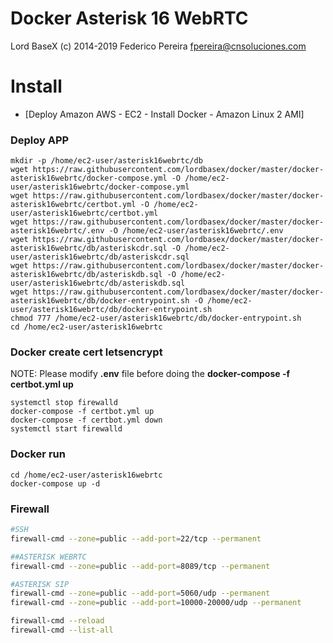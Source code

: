 # Docker Asterisk 16 WebRTC

Lord BaseX (c) 2014-2019
 Federico Pereira <fpereira@cnsoluciones.com>

# Install

* [Deploy Amazon AWS - EC2 - Install Docker - Amazon Linux 2 AMI]


### Deploy APP 
```
mkdir -p /home/ec2-user/asterisk16webrtc/db
wget https://raw.githubusercontent.com/lordbasex/docker/master/docker-asterisk16webrtc/docker-compose.yml -O /home/ec2-user/asterisk16webrtc/docker-compose.yml
wget https://raw.githubusercontent.com/lordbasex/docker/master/docker-asterisk16webrtc/certbot.yml -O /home/ec2-user/asterisk16webrtc/certbot.yml
wget https://raw.githubusercontent.com/lordbasex/docker/master/docker-asterisk16webrtc/.env -O /home/ec2-user/asterisk16webrtc/.env
wget https://raw.githubusercontent.com/lordbasex/docker/master/docker-asterisk16webrtc/db/asteriskcdr.sql -O /home/ec2-user/asterisk16webrtc/db/asteriskcdr.sql
wget https://raw.githubusercontent.com/lordbasex/docker/master/docker-asterisk16webrtc/db/asteriskdb.sql -O /home/ec2-user/asterisk16webrtc/db/asteriskdb.sql
wget https://raw.githubusercontent.com/lordbasex/docker/master/docker-asterisk16webrtc/db/docker-entrypoint.sh -O /home/ec2-user/asterisk16webrtc/db/docker-entrypoint.sh
chmod 777 /home/ec2-user/asterisk16webrtc/db/docker-entrypoint.sh
cd /home/ec2-user/asterisk16webrtc
```

### Docker create cert letsencrypt
NOTE: Please modify **.env** file before doing the **docker-compose -f certbot.yml up**
```
systemctl stop firewalld
docker-compose -f certbot.yml up
docker-compose -f certbot.yml down
systemctl start firewalld
```

### Docker run
```
cd /home/ec2-user/asterisk16webrtc
docker-compose up -d
```

### Firewall
```bash
#SSH
firewall-cmd --zone=public --add-port=22/tcp --permanent

##ASTERISK WEBRTC
firewall-cmd --zone=public --add-port=8089/tcp --permanent

#ASTERISK SIP
firewall-cmd --zone=public --add-port=5060/udp --permanent
firewall-cmd --zone=public --add-port=10000-20000/udp --permanent

firewall-cmd --reload
firewall-cmd --list-all
```
